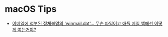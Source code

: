 macOS Tips
============

- [이메일에 첨부된 정체불명의 'winmail.dat'… 무슨 파일이고 애플 메일 앱에선 어떻게 여는거야?](http://macnews.tistory.com/5319)
